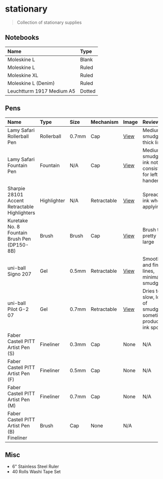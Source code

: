 # stationary

> Collection of stationary supplies

## Notebooks

| Name | Type |
| :--- | :--- |
| Moleskine L | Blank |
| Moleskine L | Ruled |
| Moleskine XL | Ruled |
| Moleskine L (Denim) | Ruled |
| Leuchtturm 1917 Medium A5 | Dotted |

## Pens

| Name | Type | Size | Mechanism | Image | Reviews |
| :--- | :--- | :--- | :--- | :--- | :--- |
| Lamy Safari Rollerball Pen | Rollerball | 0.7mm | Cap | [View](./images/pens/lamy-safari-rollerball-pen.jpg) | Medium smudging, thick lines |
| Lamy Safari Fountain Pen | Fountain | N/A | Cap | [View](./images/pens/lamy-safari-fountain-pen.jpg) | Medium smudging, ink not consistent for left-handers |
| Sharpie 28101 Accent Retractable Highlighters | Highlighter | N/A | Retractable | [View](./images/pens/sharpie-28101-highlighter.jpeg) | Spreads ink when applying |
| Kuretake No. 8 Fountain Brush Pen (DP150-8B) | Brush | Brush | Cap | [View](./images/pens/kuretake-no-8-brush-pen.jpg) | Brush tip pretty large |
| uni-ball Signo 207 | Gel | 0.5mm | Retractable | [View](./images/pens/uni-ball-signo-207.jpg) | Smooth and fine lines, minimal smudging |
| uni-ball Pilot G-2 07 | Gel | 0.7mm | Retractable | [View](./images/pens/uni-ball-pilot-g-2-07.jpg) | Dries too slow, lots of smudging, sometimes produces ink spots |
| Faber Castell PITT Artist Pen (S) | Fineliner | 0.3mm | Cap | None | N/A |
| Faber Castell PITT Artist Pen (F) | Fineliner | 0.5mm | Cap | None | N/A |
| Faber Castell PITT Artist Pen (M) | Fineliner | 0.7mm | Cap | None | N/A |
| Faber Castell PITT Artist Pen (B) Fineliner | Brush | Cap | None | N/A |

## Misc

- 6" Stainless Steel Ruler
- 40 Rolls Washi Tape Set
